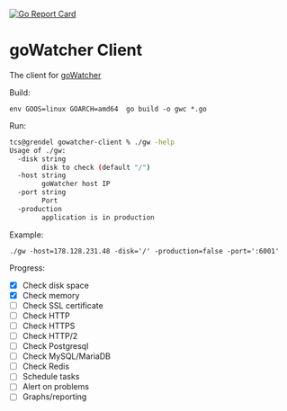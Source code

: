 [![Go Report Card](https://goreportcard.com/badge/github.com/tsawler/gowatcher-client?style=flat-square)](https://goreportcard.com/report/github.com/tsawler/gowatcher-client) 


# goWatcher Client

The client for [goWatcher](https://github.com/tsawler/gowatcher)

Build:

~~~
env GOOS=linux GOARCH=amd64  go build -o gwc *.go
~~~

Run:

~~~bash
tcs@grendel gowatcher-client % ./gw -help
Usage of ./gw:
  -disk string
        disk to check (default "/")
  -host string
        goWatcher host IP
  -port string
        Port
  -production
        application is in production
~~~

Example:

~~~
./gw -host=178.128.231.48 -disk='/' -production=false -port=':6001'
~~~

Progress:

-[x] Check disk space
-[x] Check memory
-[ ] Check SSL certificate
-[ ] Check HTTP
-[ ] Check HTTPS
-[ ] Check HTTP/2
-[ ] Check Postgresql
-[ ] Check MySQL/MariaDB
-[ ] Check Redis
-[ ] Schedule tasks
-[ ] Alert on problems
-[ ] Graphs/reporting